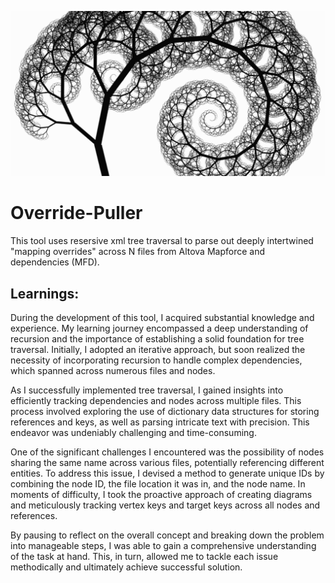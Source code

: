 ![Tree Image](tree.png)
# Override-Puller
This tool uses resersive xml tree traversal to parse out deeply intertwined "mapping overrides" across N files from Altova Mapforce and dependencies (MFD).

## Learnings:
During the development of this tool, I acquired substantial knowledge and experience. My learning journey encompassed a deep understanding of recursion and the importance of establishing a solid foundation for tree traversal. Initially, I adopted an iterative approach, but soon realized the necessity of incorporating recursion to handle complex dependencies, which spanned across numerous files and nodes.

As I successfully implemented tree traversal, I gained insights into efficiently tracking dependencies and nodes across multiple files. This process involved exploring the use of dictionary data structures for storing references and keys, as well as parsing intricate text with precision. This endeavor was undeniably challenging and time-consuming.

One of the significant challenges I encountered was the possibility of nodes sharing the same name across various files, potentially referencing different entities. To address this issue, I devised a method to generate unique IDs by combining the node ID, the file location it was in, and the node name. In moments of difficulty, I took the proactive approach of creating diagrams and meticulously tracking vertex keys and target keys across all nodes and references.

By pausing to reflect on the overall concept and breaking down the problem into manageable steps, I was able to gain a comprehensive understanding of the task at hand. This, in turn, allowed me to tackle each issue methodically and ultimately achieve successful solution.
